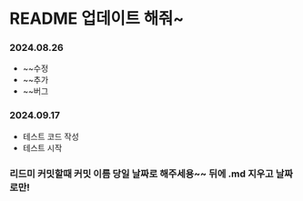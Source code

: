 # README 업데이트 해줘~

### 2024.08.26
  - ~~수정
  - ~~추가
  - ~~버그 
  
### 2024.09.17
  - 테스트 코드 작성
  - 테스트 시작


### 리드미 커밋할때 커밋 이름 당일 날짜로 해주세용~~ 뒤에 .md 지우고 날짜로만!
